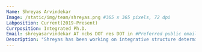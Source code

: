 ```yaml
---
Name: Shreyas Arvindekar
Image: /static/img/team/shreyas.png #365 x 365 pixels, 72 dpi
Labposition: Current(2019-Present)
Currposition: Integrated Ph.D. 
Email: shreyasarvindekar AT ncbs DOT res DOT in #Preferred public email address
Description: "Shreyas has been working on integrative structure determination of chromatin remodeling assemblies. He is also performing cryo-electron microscopy to deduce the structure of  assemblies involved in cytokinesis. Above all he is motivated to get a coffee machine."
---
```

